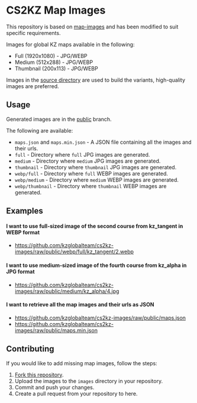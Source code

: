 # CS2KZ Map Images

This repository is based on [map-images](https://github.com/KZGlobalTeam/map-images) and has been modified to suit specific requirements.

Images for global KZ maps available in the following:
- Full (1920x1080) - JPG/WEBP
- Medium (512x288) - JPG/WEBP
- Thumbnail (200x113) - JPG/WEBP

Images in the [source directory](./images) are used to build the variants, high-quality images are preferred.

## Usage

Generated images are in the [public](https://github.com/KZGlobalTeam/cs2kz-images/tree/public) branch.  

The following are available:
- `maps.json` and `maps.min.json` - A JSON file containing all the images and their urls.
- `full` - Directory where `full` JPG images are generated.
- `medium` - Directory where `medium` JPG images are generated.
- `thumbnail` - Directory where `thumbnail` JPG images are generated.
- `webp/full` - Directory where `full` WEBP images are generated.
- `webp/medium` - Directory where `medium` WEBP images are generated.
- `webp/thumbnail` - Directory where `thumbnail` WEBP images are generated.

## Examples

#### I want to use full-sized image of the second course from kz_tangent in WEBP format
- https://github.com/kzglobalteam/cs2kz-images/raw/public/webp/full/kz_tangent/2.webp

#### I want to use medium-sized image of the fourth course from kz_alpha in JPG format
- https://github.com/kzglobalteam/cs2kz-images/raw/public/medium/kz_alpha/4.jpg

#### I want to retrieve all the map images and their urls as JSON
- https://github.com/kzglobalteam/cs2kz-images/raw/public/maps.json
- https://github.com/kzglobalteam/cs2kz-images/raw/public/maps.min.json

## Contributing
If you would like to add missing map images, follow the steps:
1. [Fork this repository](https://github.com/kzglobalteam/cs2kz-images/fork).
2. Upload the images to the `images` directory in your repository.
3. Commit and push your changes.
4. Create a pull request from your repository to here.
